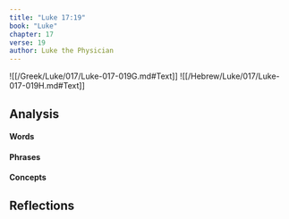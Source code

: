 ```yaml
---
title: "Luke 17:19"
book: "Luke"
chapter: 17
verse: 19
author: Luke the Physician
---
```

![[/Greek/Luke/017/Luke-017-019G.md#Text]]
![[/Hebrew/Luke/017/Luke-017-019H.md#Text]]

## Analysis

#### Words

#### Phrases

#### Concepts

## Reflections
